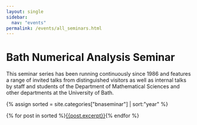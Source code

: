 ```yaml
---
layout: single
sidebar: 
  nav: "events"
permalink: /events/all_seminars.html
---
```

<h1>Bath Numerical Analysis Seminar</h1>
  <p> This seminar series has been running continuously since 1986 and features a range of invited talks from distinguished visitors as well as internal talks by staff and students of the Department of Mathematical Sciences and other departments at the University of Bath.</p>

{% assign sorted = site.categories["bnaseminar"]  | sort:"year"  %}

{% for post in sorted %}<a class="btn btn--inverse" style="width: 45%"  href="{{site.url}}{{ site.baseurl }}{{ post.url }}">{{post.excerpt}}</a>{% endfor %}
